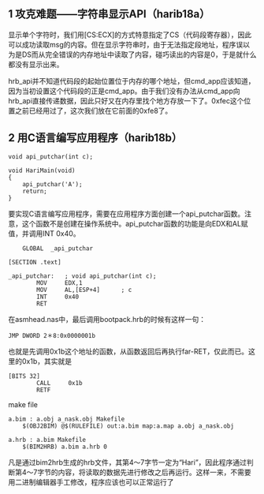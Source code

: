 ## 1 攻克难题——字符串显示API（harib18a）

显示单个字符时，我们用[CS:ECX]的方式特意指定了CS（代码段寄存器），因此可以成功读取msg的内容。但在显示字符串时，由于无法指定段地址，程序误以为是DS而从完全错误的内存地址中读取了内容，碰巧读出的内容是0，于是就什么都没有显示出来。

hrb_api并不知道代码段的起始位置位于内存的哪个地址，但cmd_app应该知道，因为当初设置这个代码段的正是cmd_app。由于我们没有办法从cmd_app向hrb_api直接传递数据，因此只好又在内存里找个地方存放一下了。0xfec这个位置之前已经用过了，这次我们放在它前面的0xfe8了。


## 2 用C语言编写应用程序（harib18b）
```
void api_putchar(int c);

void HariMain(void)
{
	api_putchar('A');
	return;
}
```
要实现C语言编写应用程序，需要在应用程序方面创建一个api_putchar函数。注意，这个函数不是创建在操作系统中。api_putchar函数的功能是向EDX和AL赋值，并调用INT 0x40。
```
	GLOBAL	_api_putchar

[SECTION .text]

_api_putchar:	; void api_putchar(int c);
		MOV		EDX,1
		MOV		AL,[ESP+4]		; c
		INT		0x40
		RET
```

在asmhead.nas中，最后调用bootpack.hrb的时候有这样一句：
```
JMP DWORD 2＊8:0x0000001b
```

也就是先调用0x1b这个地址的函数，从函数返回后再执行far-RET，仅此而已。这里的0x1b，其实就是
```
[BITS 32]
        CALL     0x1b
        RETF
```

make file
```
a.bim : a.obj a_nask.obj Makefile
    $(OBJ2BIM) @$(RULEFILE) out:a.bim map:a.map a.obj a_nask.obj

a.hrb : a.bim Makefile
    $(BIM2HRB) a.bim a.hrb 0
```
凡是通过bim2hrb生成的hrb文件，其第4～7字节一定为“Hari”，因此程序通过判断第4～7字节的内容，将读取的数据先进行修改之后再运行。这样一来，不需要用二进制编辑器手工修改，程序应该也可以正常运行了


## 